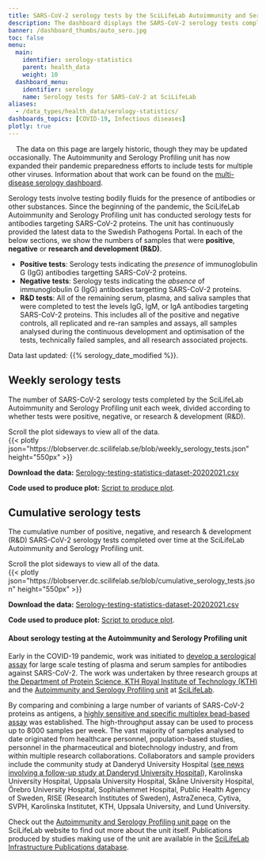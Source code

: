 ```yaml
---
title: SARS-CoV-2 serology tests by the SciLifeLab Autoimmunity and Serology Profiling unit
description: The dashboard displays the SARS-CoV-2 serology tests completed over time at the at SciLifeLab Autoimmunology and Serology Profiling unit. The number of tests in total and the amount of positive/negative tests over time are shown.
banner: /dashboard_thumbs/auto_sero.jpg
toc: false
menu:
  main:
    identifier: serology-statistics
    parent: health_data
    weight: 10
  dashboard_menu:
    identifier: serology
    name: Serology tests for SARS-CoV-2 at SciLifeLab
aliases:
  - /data_types/health_data/serology-statistics/
dashboards_topics: [COVID-19, Infectious diseases]
plotly: true
---
```


<div class="alert alert-info">
  <i class="bi bi-exclamation-triangle-fill"></i>
  <span>The data on this page are largely historic, though they may be updated occasionally. The Autoimmunity and Serology Profiling unit has now expanded their pandemic preparedness efforts to include tests for multiple other viruses. Information about that work can be found on the <a href="/dashboards/serology_multidisease/"> multi-disease serology dashboard</a>.</span>
</div>

Serology tests involve testing bodily fluids for the presence of antibodies or other substances. Since the beginning of the pandemic, the SciLifeLab Autoimmunity and Serology Profiling unit has conducted serology tests for antibodies targeting SARS-CoV-2 proteins. The unit has continuously provided the latest data to the Swedish Pathogens Portal. In each of the below sections, we show the numbers of samples that were **positive**, **negative** or **research and development (R&D)**.

- **Positive tests**: Serology tests indicating the _presence_ of immunoglobulin G (IgG) antibodies targetting SARS-CoV-2 proteins.
- **Negative tests**: Serology tests indicating the _absence_ of immunoglobulin G (IgG) antibodies targetting SARS-CoV-2 proteins.
- **R&D tests**: All of the remaining serum, plasma, and saliva samples that were completed to test the levels IgG, IgM, or IgA antibodies targeting SARS-CoV-2 proteins. This includes all of the positive and negative controls, all replicated and re-ran samples and assays, all samples analysed during the continuous development and optimisation of the tests, technically failed samples, and all research associated projects.

<div class="alert alert-info">Data last updated: {{% serology_date_modified %}}.</div>

<!-- ## Number of serology tests completed

The below plot shows the total number (sum total) of serology tests related to SARS-CoV-2 completed by the SciLifeLab Autoimmunity and Serology Profiling unit since the beginning of the pandemic.

<br>

<div class="d-lg-none alert alert-info">
  Scroll the plot sideways to view all of the data.
</div>

<div class="plot_wrapper">
  <div class="w-100" id="total-number"></div>
</div> -->

## Weekly serology tests

The number of SARS-CoV-2 serology tests completed by the SciLifeLab Autoimmunity and Serology Profiling unit each week, divided according to whether tests were positive, negative, or research & development (R&D).

<div class="d-lg-none alert alert-info">
  Scroll the plot sideways to view all of the data.
</div>

<div class="plot_wrapper mb-3">
  <div class="table-responsive">{{< plotly json="https://blobserver.dc.scilifelab.se/blob/weekly_serology_tests.json" height="550px" >}}</div>
</div>

**Download the data:** [Serology-testing-statistics-dataset-20202021.csv](https://blobserver.dc.scilifelab.se/blob/Serology-testing-statistics-dataset-20202021.csv)

**Code used to produce plot:** [Script to produce plot](https://github.com/ScilifelabDataCentre/pathogens-portal-visualisations/blob/main/serology/weekly-serology-tests.py).

## Cumulative serology tests

The cumulative number of positive, negative, and research & development (R&D) SARS-CoV-2 serology tests completed over time at the SciLifeLab Autoimmunity and Serology Profiling unit.

<div class="d-lg-none alert alert-info">
  Scroll the plot sideways to view all of the data.
</div>

<div class="plot_wrapper mb-3">
  <div class="table-responsive">{{< plotly json="https://blobserver.dc.scilifelab.se/blob/cumulative_serology_tests.json" height="550px" >}}</div>
</div>

**Download the data:** [Serology-testing-statistics-dataset-20202021.csv](https://blobserver.dc.scilifelab.se/blob/Serology-testing-statistics-dataset-20202021.csv)

**Code used to produce plot:** [Script to produce plot](https://github.com/ScilifelabDataCentre/pathogens-portal-visualisations/blob/main/serology/cumulative-serology-tests.py).

#### About serology testing at the Autoimmunity and Serology Profiling unit

Early in the COVID-19 pandemic, work was initiated to [develop a serological assay](https://www.scilifelab.se/capabilities/pandemic-laboratory-preparedness/pandemic-response/other-scilifelab-efforts/serology/) for large scale testing of plasma and serum samples for antibodies against SARS-CoV-2. The work was undertaken by three research groups at [the Department of Protein Science, KTH Royal Institute of Technology (KTH)](https://www.kth.se/pro) and the [Autoimmunity and Serology Profiling unit](https://www.scilifelab.se/facilities/autoimmunity-profiling/) at [SciLifeLab](https://www.scilifelab.se).

By comparing and combining a large number of variants of SARS-CoV-2 proteins as antigens, a [highly sensitive and specific multiplex bead-based assay](https://doi.org/10.1002/cti2.1312) was established. The high-throughput assay can be used to process up to 8000 samples per week. The vast majority of samples analysed to date originated from healthcare personnel, population-based studies, personnel in the pharmaceutical and biotechnology industry, and from within multiple research collaborations. Collaborators and sample providers include the community study at Danderyd University Hospital ([see news involving a follow-up study at Danderyd University Hospital](https://www.scilifelab.se/news/four-out-of-five-still-have-antibodies-against-sars-cov-2)), Karolinska University Hospital, Uppsala University Hospital, Skåne University Hospital, Örebro University Hospital, Sophiahemmet Hospital, Public Health Agency of Sweden, RISE (Research Institutes of Sweden), AstraZeneca, Cytiva, SVPH, Karolinska Institutet, KTH, Uppsala University, and Lund University.

Check out the [Autoimmunity and Serology Profiling unit page](https://www.scilifelab.se/units/autoimmunity-profiling/) on the SciLifeLab website to find out more about the unit itself. Publications produced by studies making use of the unit are available in the [SciLifeLab Infrastructure Publications database](https://publications.scilifelab.se/label/Autoimmunity%20and%20Serology%20Profiling).
